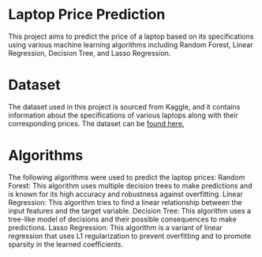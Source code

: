 # Laptop Price Prediction

This project aims to predict the price of a laptop based on its specifications using various machine learning algorithms including Random Forest, Linear Regression, Decision Tree, and Lasso Regression.

# Dataset

The dataset used in this project is sourced from Kaggle, and it contains information about the specifications of various laptops along with their corresponding prices. The dataset can be [found here.](https://www.kaggle.com/datasets/muhammetvarl/laptop-price)

# Algorithms
The following algorithms were used to predict the laptop prices:
Random Forest: This algorithm uses multiple decision trees to make predictions and is known for its high accuracy and robustness against overfitting.
Linear Regression: This algorithm tries to find a linear relationship between the input features and the target variable.
Decision Tree: This algorithm uses a tree-like model of decisions and their possible consequences to make predictions.
Lasso Regression: This algorithm is a variant of linear regression that uses L1 regularization to prevent overfitting and to promote sparsity in the learned coefficients.
